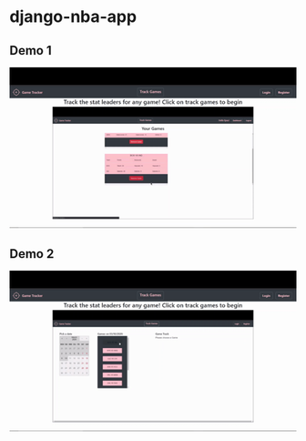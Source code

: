 # django-nba-app

## Demo 1
![Demo of application](user_auth.gif)


## Demo 2
![Second demo of application with game tracking](game_tracking_demo.gif)